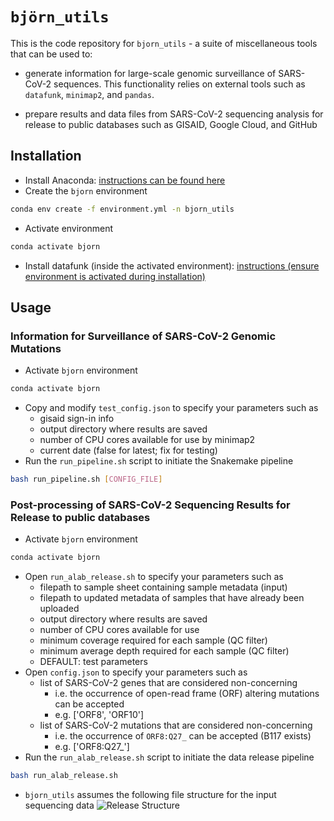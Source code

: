 # `björn_utils`
This is the code repository for `bjorn_utils` - a suite of miscellaneous tools that can be used to:

* generate information for large-scale genomic surveillance of SARS-CoV-2 sequences. This functionality relies on external tools such as `datafunk`, `minimap2`, and `pandas`. 

* prepare results and data files from SARS-CoV-2 sequencing analysis for release to public databases such as GISAID, Google Cloud, and GitHub

## Installation
* Install Anaconda: [instructions can be found here](https://docs.anaconda.com/anaconda/install/)
* Create the `bjorn` environment
```bash
conda env create -f environment.yml -n bjorn_utils
```
* Activate environment
```bash
conda activate bjorn
```
* Install datafunk (inside the activated environment): [instructions (ensure environment is activated during installation)](https://github.com/cov-ert/datafunk)

## Usage
### Information for Surveillance of SARS-CoV-2 Genomic Mutations
* Activate `bjorn` environment
```bash
conda activate bjorn
```
* Copy and modify `test_config.json` to specify your parameters such as
    * gisaid sign-in info 
    * output directory where results are saved
    * number of CPU cores available for use by minimap2
    * current date (false for latest; fix for testing)    
* Run the `run_pipeline.sh` script to initiate the Snakemake pipeline
```bash
bash run_pipeline.sh [CONFIG_FILE]
```

### Post-processing of SARS-CoV-2 Sequencing Results for Release to public databases
* Activate `bjorn` environment
```bash
conda activate bjorn
```
* Open `run_alab_release.sh` to specify your parameters such as
    * filepath to sample sheet containing sample metadata (input)
    * filepath to updated metadata of samples that have already been uploaded
    * output directory where results are saved
    * number of CPU cores available for use
    * minimum coverage required for each sample (QC filter)
    * minimum average depth required for each sample (QC filter)
    * DEFAULT: test parameters
* Open `config.json` to specify your parameters such as
    * list of SARS-CoV-2 genes that are considered non-concerning
        * i.e. the occurrence of open-read frame (ORF) altering mutations can be accepted
        * e.g. ['ORF8', 'ORF10']
    * list of SARS-CoV-2 mutations that are considered non-concerning
        * i.e. the occurrence of `ORF8:Q27_` can be accepted (B117 exists)
        * e.g. ['ORF8:Q27_']
* Run the `run_alab_release.sh` script to initiate the data release pipeline
```bash
bash run_alab_release.sh
```
* `bjorn_utils` assumes the following file structure for the input sequencing data
![Release Structure](figs/alab_release_filestructure.png)
